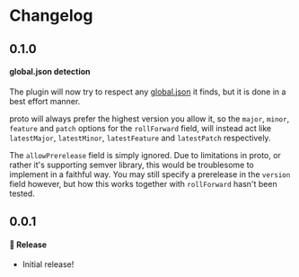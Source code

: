 # Changelog

## 0.1.0

#### global.json detection

The plugin will now try to respect any [global.json](https://learn.microsoft.com/en-us/dotnet/core/tools/global-json) it finds,
but it is done in a best effort manner.

proto will always prefer the highest version you allow it, so the `major`, `minor`, `feature` and `patch` options for the `rollForward` field, will instead act like `latestMajor`, `latestMinor`, `latestFeature` and `latestPatch` respectively.

The `allowPrerelease` field is simply ignored. Due to limitations in proto, or rather it's supporting semver library, this would be troublesome to implement in a faithful way. You may still specify a prerelease in the `version` field however, but how this works together with `rollForward` hasn't been tested.

## 0.0.1

#### 🎉 Release

- Initial release!
